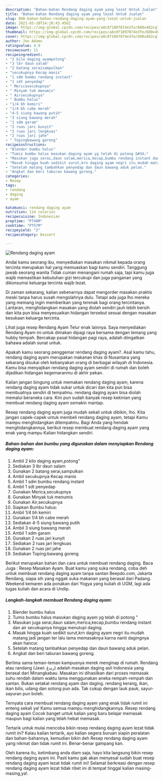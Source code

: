 ```yaml
---
description: "Bahan-bahan Rendang daging ayam yang lezat Untuk Jualan"
title: "Bahan-bahan Rendang daging ayam yang lezat Untuk Jualan"
slug: 898-bahan-bahan-rendang-daging-ayam-yang-lezat-untuk-jualan
date: 2021-03-20T14:10:43.456Z
image: https://img-global.cpcdn.com/recipes/a8c8f1897874e3fe/680x482cq70/rendang-daging-ayam-foto-resep-utama.jpg
thumbnail: https://img-global.cpcdn.com/recipes/a8c8f1897874e3fe/680x482cq70/rendang-daging-ayam-foto-resep-utama.jpg
cover: https://img-global.cpcdn.com/recipes/a8c8f1897874e3fe/680x482cq70/rendang-daging-ayam-foto-resep-utama.jpg
author: Jon Adams
ratingvalue: 4.9
reviewcount: 11
recipeingredient:
- "2 kilo daging ayampotong"
- "3 lbr daun salam"
- "2 batang seraisampulkan"
- "secukupnya Kecap manis"
- "1 sdm bumbu rendang instant"
- "1 sdt penyedap"
- " Mericasecukupnya"
- " Minyak tuk menumis"
- " Airsecukupnya"
- " Bumbu halus"
- "1/4 bh kemiri"
- "1/4 bh cabe merah"
- "4-5 siung bawang putih"
- "3 siung bawang merah"
- "1 sdm garam"
- "2 ruas jari kunyit"
- "2 ruas jari lengkuas"
- "2 ruas jari jahe"
- " Topingbawang goreng"
recipeinstructions:
- "Blender bumbu halus"
- "Tumis bumbu halus masukan daging ayam yg telah di potong &#34;"
- "Masukan juga serai,daun salam,merica,kecap,bumbu rendang instant dan air secukupnya hingga menutupi daging."
- "Masak hingga kuah sedikit surut,krn daging ayam negri itu mudah matang jadi jangan ter lalu lama memasaknya karna nanti dagingnya akan hancur."
- "Setelah matang tambahkan penyedap dan daun bawang aduk pelan."
- "Angkat dan beri taburan bawang goreng."
categories:
- Resep
tags:
- rendang
- daging
- ayam

katakunci: rendang daging ayam 
nutrition: 114 calories
recipecuisine: Indonesian
preptime: "PT40M"
cooktime: "PT57M"
recipeyield: "2"
recipecategory: Dessert

---
```



![Rendang daging ayam](https://img-global.cpcdn.com/recipes/a8c8f1897874e3fe/680x482cq70/rendang-daging-ayam-foto-resep-utama.jpg)

Andai kamu seorang ibu, menyediakan masakan nikmat kepada orang tercinta merupakan hal yang memuaskan bagi kamu sendiri. Tanggung jawab seorang  wanita Tidak cuman menangani rumah saja, tapi kamu juga wajib memastikan kebutuhan gizi tercukupi dan juga panganan yang dikonsumsi keluarga tercinta wajib lezat.

Di zaman  sekarang, kalian sebenarnya dapat mengorder masakan praktis meski tanpa harus susah mengolahnya dulu. Tetapi ada juga lho mereka yang memang ingin memberikan yang terenak bagi orang tercintanya. Lantaran, menghidangkan masakan yang diolah sendiri jauh lebih bersih dan kita pun bisa menyesuaikan hidangan tersebut sesuai dengan masakan kesukaan keluarga tercinta. 

Lihat juga resep Rendang Ayam Telur enak lainnya. Saya menyediakan Rendang Ayam ini untuk dimakan dipagi raya bersama dengan lemang yang hubby tempah. Bercakap pasal hidangan pagi raya, adalah diingatkan bahawa adalah sunat untuk.

Apakah kamu seorang penggemar rendang daging ayam?. Asal kamu tahu, rendang daging ayam merupakan makanan khas di Nusantara yang sekarang disukai oleh kebanyakan orang di berbagai wilayah di Indonesia. Kamu bisa menyajikan rendang daging ayam sendiri di rumah dan boleh dijadikan hidangan kegemaranmu di akhir pekan.

Kalian jangan bingung untuk memakan rendang daging ayam, karena rendang daging ayam tidak sukar untuk dicari dan kita pun bisa membuatnya sendiri di tempatmu. rendang daging ayam bisa diolah memalui beraneka cara. Kini pun sudah banyak resep kekinian yang membuat rendang daging ayam semakin mantap.

Resep rendang daging ayam juga mudah sekali untuk dibikin, lho. Kita jangan capek-capek untuk membeli rendang daging ayam, tetapi Kamu mampu menghidangkan ditempatmu. Bagi Anda yang hendak menghidangkannya, berikut resep membuat rendang daging ayam yang enak yang mampu Kalian hidangkan sendiri.

<!--inarticleads1-->

##### Bahan-bahan dan bumbu yang digunakan dalam menyiapkan Rendang daging ayam:

1. Ambil 2 kilo daging ayam,potong&#34;
1. Sediakan 3 lbr daun salam
1. Gunakan 2 batang serai,sampulkan
1. Ambil secukupnya Kecap manis
1. Ambil 1 sdm bumbu rendang instant
1. Ambil 1 sdt penyedap
1. Gunakan  Merica,secukupnya
1. Gunakan  Minyak tuk menumis
1. Gunakan  Air,secukupnya
1. Siapkan  Bumbu halus:
1. Ambil 1/4 bh kemiri
1. Gunakan 1/4 bh cabe merah
1. Sediakan 4-5 siung bawang putih
1. Ambil 3 siung bawang merah
1. Ambil 1 sdm garam
1. Gunakan 2 ruas jari kunyit
1. Sediakan 2 ruas jari lengkuas
1. Gunakan 2 ruas jari jahe
1. Sediakan  Toping:bawang goreng


Berikut merupakan bahan dan cara untuk membuat rendang daging. Baca Juga : Resep Masakan Ayam. Buat kamu yang suka rendang, coba deh untuk membuat rendang daging ayam tanpa santan Beepdo.com, Jakarta Rendang, siapa sih yang nggak suka makanan yang berasal dari Padang. Weekend kemaren ada ponakan dari Yogya yang kuliah di UGM, lagi ada tugas kuliah dan acara di Undip. 

<!--inarticleads2-->

##### Langkah-langkah membuat Rendang daging ayam:

1. Blender bumbu halus
1. Tumis bumbu halus masukan daging ayam yg telah di potong &#34;
1. Masukan juga serai,daun salam,merica,kecap,bumbu rendang instant dan air secukupnya hingga menutupi daging.
1. Masak hingga kuah sedikit surut,krn daging ayam negri itu mudah matang jadi jangan ter lalu lama memasaknya karna nanti dagingnya akan hancur.
1. Setelah matang tambahkan penyedap dan daun bawang aduk pelan.
1. Angkat dan beri taburan bawang goreng.


Berlima sama teman-teman kampusnya merek menginap di rumah. Rendang atau randang (Jawi: رندڠ) adalah masakan daging asli Indonesia yang berasal dari Minangkabau. Masakan ini dihasilkan dari proses memasak suhu rendah dalam waktu lama menggunakan aneka rempah-rempah dan santan. Bukan setakat rendang ayam dan daging. rendang kerang, ikan, ikan bilis, udang dan sotong pun ada. Tak cukup dengan lauk pauk, sayur-sayuran pun boleh. 

Ternyata cara membuat rendang daging ayam yang enak tidak rumit ini enteng sekali ya! Kamu semua mampu menghidangkannya. Resep rendang daging ayam Cocok banget untuk kalian yang baru belajar memasak maupun bagi kalian yang telah hebat memasak.

Tertarik untuk mulai mencoba bikin resep rendang daging ayam lezat tidak rumit ini? Kalau kalian tertarik, ayo kalian segera buruan siapin peralatan dan bahan-bahannya, kemudian bikin deh Resep rendang daging ayam yang nikmat dan tidak rumit ini. Benar-benar gampang kan. 

Oleh karena itu, ketimbang anda diam saja, hayo kita langsung bikin resep rendang daging ayam ini. Pasti kamu gak akan menyesal sudah buat resep rendang daging ayam lezat tidak rumit ini! Selamat berkreasi dengan resep rendang daging ayam lezat tidak ribet ini di tempat tinggal kalian masing-masing,ya!.

